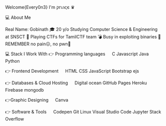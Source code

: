 Welcome{Every0n3} I'm  קгเภςє ♛
 
 💻  About Me
 
 Real Name: Gobinath
🎓   20 y/o Studying Computer Science & Engineering at SNSCT
🚩   Playing CTFs for TamilCTF team
💣   Busy in exploiting binaries
📝   REMEMBER no pain😖, no pwn👾

💻 Stack I Work With
👉 Programming languages
  C Javascript  Java Python

👉 Frontend Development
  HTML CSS JavaScript Bootstrap ejs

👉 Databases & Cloud Hosting
   Digital ocean  GitHub Pages Heroku  Firebase  mongodb

👉Graphic Designing
  Canva

👉 Software & Tools
  Codepen Git Linux Visual Studio Code Jupyter Stack Overflow

